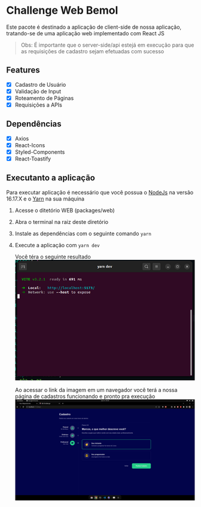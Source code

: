 # Challenge Web Bemol

Este pacote é destinado a aplicação de client-side de nossa aplicação, tratando-se de uma aplicação web implementado com React JS

> Obs: É importante que o server-side/api estejá em execução para que as requisições de cadastro sejam efetuadas com sucesso

## Features

- [x] Cadastro de Usuário
- [x] Validação de Input
- [x] Roteamento de Páginas
- [x] Requisições a APIs

## Dependências

- [x] Axios
- [x] React-Icons
- [x] Styled-Components
- [x] React-Toastify

## Executanto a aplicação

Para executar aplicação é necessário que você possua o [NodeJs](https://www.digitalocean.com/community/tutorials/how-to-install-node-js-on-ubuntu-20-04) na versão 16.17.X e o [Yarn](https://classic.yarnpkg.com/lang/en/docs/install/#debian-stable) na sua máquina

1. Acesse o ditetório WEB (packages/web)
2. Abra o terminal na raiz deste diretório
3. Instale as dependências com o seguinte comando `yarn`
4. Execute a aplicação com `yarn dev`
   
   Você téra o seguinte resultado
   <img src="./img/01.png" alt="Execução do Client-Side"/> 
   
   Ao acessar o link da imagem em um navegador você terá a nossa página de cadastros funcionando e pronto pra execução
   <img src="./img/02.png" alt="Execução do Client-Side"/>
